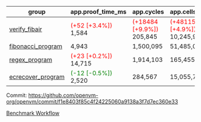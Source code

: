 | group | app.proof_time_ms | app.cycles | app.cells_used | leaf.proof_time_ms | leaf.cycles | leaf.cells_used |
| -- | -- | -- | -- | -- | -- | -- |
| [verify_fibair](https://github.com/openvm-org/openvm/blob/benchmark-results/benchmarks-pr/1338/verify_fibair-f1e8403f85c4f24225060a9138a3f7d7ec360e33.md) |<span style='color: red'>(+52 [+3.4%])</span> 1,584 | <span style='color: red'>(+18484 [+9.9%])</span> 205,845 | <span style='color: red'>(+481157 [+4.9%])</span> 10,245,946 |- | - | - |
| [fibonacci_program](https://github.com/openvm-org/openvm/blob/benchmark-results/benchmarks-pr/1338/fibonacci-f1e8403f85c4f24225060a9138a3f7d7ec360e33.md) | 4,943 |  1,500,095 |  51,485,080 |- | - | - |
| [regex_program](https://github.com/openvm-org/openvm/blob/benchmark-results/benchmarks-pr/1338/regex-f1e8403f85c4f24225060a9138a3f7d7ec360e33.md) |<span style='color: red'>(+23 [+0.2%])</span> 14,715 |  1,914,103 |  165,455,373 |- | - | - |
| [ecrecover_program](https://github.com/openvm-org/openvm/blob/benchmark-results/benchmarks-pr/1338/ecrecover-f1e8403f85c4f24225060a9138a3f7d7ec360e33.md) |<span style='color: green'>(-12 [-0.5%])</span> 2,520 |  284,567 |  15,055,723 |- | - | - |


Commit: https://github.com/openvm-org/openvm/commit/f1e8403f85c4f24225060a9138a3f7d7ec360e33

[Benchmark Workflow](https://github.com/openvm-org/openvm/actions/runs/13136214973)
